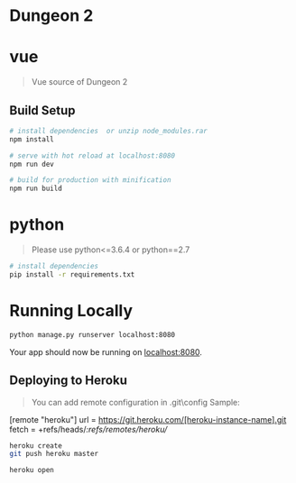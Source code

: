 Dungeon 2
===========

# vue

> Vue source of Dungeon 2

## Build Setup

``` bash
# install dependencies  or unzip node_modules.rar
npm install

# serve with hot reload at localhost:8080
npm run dev

# build for production with minification
npm run build
```

# python

> Please use python<=3.6.4 or python==2.7
``` bash
# install dependencies
pip install -r requirements.txt
```

# Running Locally

``` bash
python manage.py runserver localhost:8080

```
Your app should now be running on [localhost:8080](http://localhost:8080/).


## Deploying to Heroku

> You can add remote configuration in .git\config
Sample:

[remote "heroku"]
	url = https://git.heroku.com/[heroku-instance-name].git
	fetch = +refs/heads/*:refs/remotes/heroku/*


```bash
heroku create
git push heroku master

heroku open
```